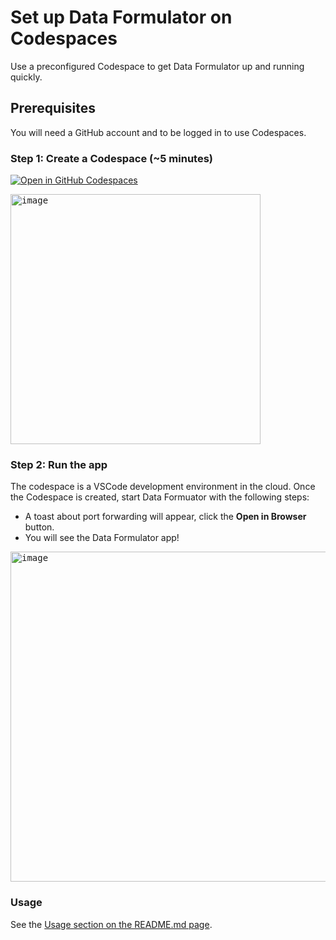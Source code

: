 # Set up Data Formulator on Codespaces
Use a preconfigured Codespace to get Data Formulator up and running quickly.

## Prerequisites
You will need a GitHub account and to be logged in to use Codespaces.

### Step 1: Create a Codespace (~5 minutes)

[![Open in GitHub Codespaces](https://github.com/codespaces/badge.svg)](https://codespaces.new/microsoft/data-formulator?quickstart=1)

<kbd>
  <img width="400" alt="image" src="https://github.com/user-attachments/assets/868d104f-c6e8-4b17-9963-f0d3e9270ea6">
</kbd>

### Step 2: Run the app
The codespace is a VSCode development environment in the cloud. Once the Codespace is created, start Data Formuator with the following steps:

* A toast about port forwarding will appear, click the **Open in Browser** button.
* You will see the Data Formulator app!

<kbd>
  <img width="528" alt="image" src="https://github.com/user-attachments/assets/e62bebda-8daf-4587-94d4-fede48de382b">
</kbd>


### Usage
See the [Usage section on the README.md page](README.md#usage).
